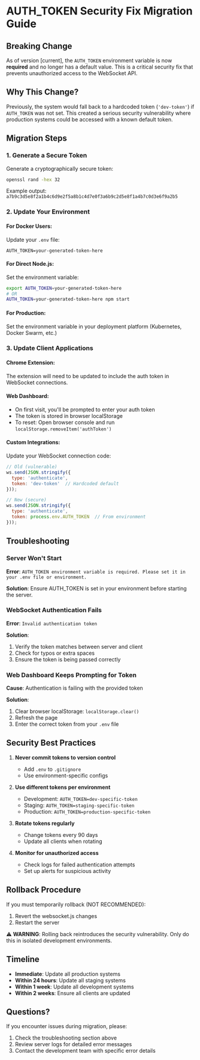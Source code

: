 # AUTH_TOKEN Security Fix Migration Guide

## Breaking Change

As of version [current], the `AUTH_TOKEN` environment variable is now **required** and no longer has a default value. This is a critical security fix that prevents unauthorized access to the WebSocket API.

## Why This Change?

Previously, the system would fall back to a hardcoded token (`'dev-token'`) if `AUTH_TOKEN` was not set. This created a serious security vulnerability where production systems could be accessed with a known default token.

## Migration Steps

### 1. Generate a Secure Token

Generate a cryptographically secure token:

```bash
openssl rand -hex 32
```

Example output: `a7b9c3d5e8f2a1b4c6d9e2f5a8b1c4d7e0f3a6b9c2d5e8f1a4b7c0d3e6f9a2b5`

### 2. Update Your Environment

#### For Docker Users:
Update your `.env` file:
```env
AUTH_TOKEN=your-generated-token-here
```

#### For Direct Node.js:
Set the environment variable:
```bash
export AUTH_TOKEN=your-generated-token-here
# OR
AUTH_TOKEN=your-generated-token-here npm start
```

#### For Production:
Set the environment variable in your deployment platform (Kubernetes, Docker Swarm, etc.)

### 3. Update Client Applications

#### Chrome Extension:
The extension will need to be updated to include the auth token in WebSocket connections.

#### Web Dashboard:
- On first visit, you'll be prompted to enter your auth token
- The token is stored in browser localStorage
- To reset: Open browser console and run `localStorage.removeItem('authToken')`

#### Custom Integrations:
Update your WebSocket connection code:

```javascript
// Old (vulnerable)
ws.send(JSON.stringify({
  type: 'authenticate',
  token: 'dev-token'  // Hardcoded default
}));

// New (secure)
ws.send(JSON.stringify({
  type: 'authenticate',
  token: process.env.AUTH_TOKEN  // From environment
}));
```

## Troubleshooting

### Server Won't Start

**Error**: `AUTH_TOKEN environment variable is required. Please set it in your .env file or environment.`

**Solution**: Ensure AUTH_TOKEN is set in your environment before starting the server.

### WebSocket Authentication Fails

**Error**: `Invalid authentication token`

**Solution**: 
1. Verify the token matches between server and client
2. Check for typos or extra spaces
3. Ensure the token is being passed correctly

### Web Dashboard Keeps Prompting for Token

**Cause**: Authentication is failing with the provided token

**Solution**:
1. Clear browser localStorage: `localStorage.clear()`
2. Refresh the page
3. Enter the correct token from your `.env` file

## Security Best Practices

1. **Never commit tokens to version control**
   - Add `.env` to `.gitignore`
   - Use environment-specific configs

2. **Use different tokens per environment**
   - Development: `AUTH_TOKEN=dev-specific-token`
   - Staging: `AUTH_TOKEN=staging-specific-token`
   - Production: `AUTH_TOKEN=production-specific-token`

3. **Rotate tokens regularly**
   - Change tokens every 90 days
   - Update all clients when rotating

4. **Monitor for unauthorized access**
   - Check logs for failed authentication attempts
   - Set up alerts for suspicious activity

## Rollback Procedure

If you must temporarily rollback (NOT RECOMMENDED):

1. Revert the websocket.js changes
2. Restart the server

⚠️ **WARNING**: Rolling back reintroduces the security vulnerability. Only do this in isolated development environments.

## Timeline

- **Immediate**: Update all production systems
- **Within 24 hours**: Update all staging systems
- **Within 1 week**: Update all development systems
- **Within 2 weeks**: Ensure all clients are updated

## Questions?

If you encounter issues during migration, please:
1. Check the troubleshooting section above
2. Review server logs for detailed error messages
3. Contact the development team with specific error details